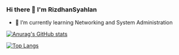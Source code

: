 ### Hi there 👋 I'm RizdhanSyahlan

<!--
**rizdhansyahlan/rizdhansyahlan** is a ✨ _special_ ✨ repository because its `README.md` (this file) appears on your GitHub profile.

Here are some ideas to get you started:

- 🔭 I’m currently working on ...
- 🌱 I’m currently learning ...
- 👯 I’m looking to collaborate on ...
- 🤔 I’m looking for help with ...
- 💬 Ask me about ...
- 📫 How to reach me: ...
- 😄 Pronouns: ...
- ⚡ Fun fact: ...
-->

- 🌱 I’m currently learning Networking and System Administration

[![Anurag's GitHub stats](https://github-readme-stats.vercel.app/api?username=rizdhansyahlan&show_icons=true&theme=dark)](https://github.com/anuraghazra/github-readme-stats)

[![Top Langs](https://github-readme-stats.vercel.app/api/top-langs/?username=rizdhansyahlan)](https://github.com/anuraghazra/github-readme-stats)
